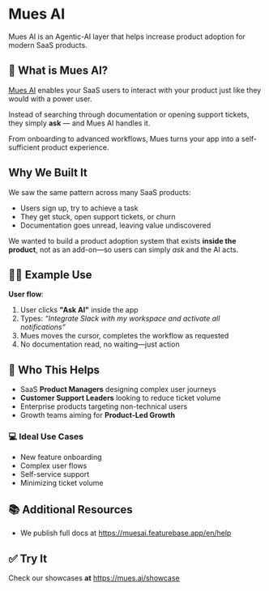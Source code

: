 # Mues AI
Mues AI is an Agentic-AI layer that helps increase product adoption for modern SaaS products.

## 🚀 What is Mues AI?

[Mues AI](https://mues.ai/) enables your SaaS users to interact with your product just like they would with a power user.

Instead of searching through documentation or opening support tickets, they simply **ask** — and Mues AI handles it.

From onboarding to advanced workflows, Mues turns your app into a self-sufficient product experience.

## Why We Built It

We saw the same pattern across many SaaS products:

- Users sign up, try to achieve a task
- They get stuck, open support tickets, or churn
- Documentation goes unread, leaving value undiscovered

We wanted to build a product adoption system that exists **inside the product**, not as an add-on—so users can simply *ask* and the AI acts.


## 👩‍💻 Example Use

**User flow**:

1. User clicks **"Ask AI"** inside the app
2. Types: *“Integrate Slack with my workspace and activate all notifications”*
3. Mues moves the cursor, completes the workflow as requested
4. No documentation read, no waiting—just action

## 🎯 Who This Helps

- SaaS **Product Managers** designing complex user journeys
- **Customer Support Leaders** looking to reduce ticket volume
- Enterprise products targeting non-technical users
- Growth teams aiming for **Product-Led Growth**

### 💻 Ideal Use Cases

- New feature onboarding
- Complex user flows
- Self-service support
- Minimizing ticket volume

## 📚 Additional Resources

- We publish full docs at https://muesai.featurebase.app/en/help

## ✅ Try It

Check our showcases **at** https://mues.ai/showcase
